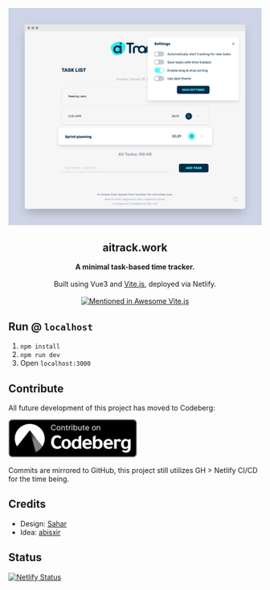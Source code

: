[![Screenshot](/public/img/demo.png)](https://aitrack.work)

<h2 align='center'>aitrack.work</h2>

<p align='center'>
  <b>A minimal task-based time tracker.</b>
  <br><br>
  Built using Vue3 and <a href="https://github.com/vitejs/vite">Vite.js</a>, deployed via Netlify.
  <br><br>
  <a href="https://github.com/vitejs/awesome-vite">
    <img src="https://awesome.re/mentioned-badge.svg" alt="Mentioned in Awesome Vite.js">
  </a>
</p>

## Run @ `localhost`

1. `npm install`
2. `npm run dev`
3. Open `localhost:3000`

## Contribute

All future development of this project has moved to Codeberg:

[![Contribute on Codeberg](/public/img/contribute_on_codeberg.png)](https://codeberg.org/ttntm/itrack)

Commits are mirrored to GitHub, this project still utilizes GH > Netlify CI/CD for the time being.

## Credits

- Design: [Sahar](https://sahar.design)
- Idea: [abisxir](https://github.com/abisxir)

## Status

[![Netlify Status](https://api.netlify.com/api/v1/badges/19f9683c-2202-4616-be3c-e4411511c040/deploy-status)](https://app.netlify.com/sites/aitrack/deploys)
